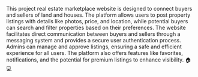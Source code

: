 This project real estate marketplace website is designed to connect buyers and sellers of land and houses. The platform allows users to post property listings with details like photos, price, and location, while potential buyers can search and filter properties based on their preferences. The website facilitates direct communication between buyers and sellers through a messaging system and provides a secure user authentication process. Admins can manage and approve listings, ensuring a safe and efficient experience for all users. The platform also offers features like favorites, notifications, and the potential for premium listings to enhance visibility. 🏠💻
